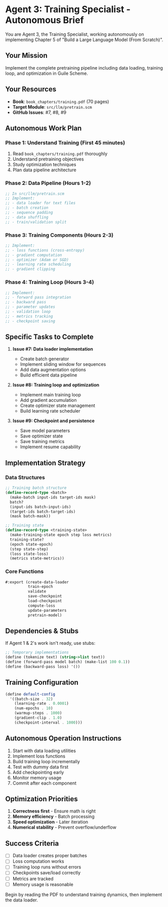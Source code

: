 # Agent 3: Training Specialist - Autonomous Brief

You are Agent 3, the Training Specialist, working autonomously on implementing Chapter 5 of "Build a Large Language Model (From Scratch)".

## Your Mission
Implement the complete pretraining pipeline including data loading, training loop, and optimization in Guile Scheme.

## Your Resources
- **Book**: `book_chapters/training.pdf` (70 pages)
- **Target Module**: `src/llm/pretrain.scm`
- **GitHub Issues**: #7, #8, #9

## Autonomous Work Plan

### Phase 1: Understand Training (First 45 minutes)
1. Read `book_chapters/training.pdf` thoroughly
2. Understand pretraining objectives
3. Study optimization techniques
4. Plan data pipeline architecture

### Phase 2: Data Pipeline (Hours 1-2)
```scheme
;; In src/llm/pretrain.scm
;; Implement:
;; - data loader for text files
;; - batch creation
;; - sequence padding
;; - data shuffling
;; - train/validation split
```

### Phase 3: Training Components (Hours 2-3)
```scheme
;; Implement:
;; - loss functions (cross-entropy)
;; - gradient computation
;; - optimizer (Adam or SGD)
;; - learning rate scheduling
;; - gradient clipping
```

### Phase 4: Training Loop (Hours 3-4)
```scheme
;; Implement:
;; - forward pass integration
;; - backward pass
;; - parameter updates
;; - validation loop
;; - metrics tracking
;; - checkpoint saving
```

## Specific Tasks to Complete

1. **Issue #7: Data loader implementation**
   - Create batch generator
   - Implement sliding window for sequences
   - Add data augmentation options
   - Build efficient data pipeline

2. **Issue #8: Training loop and optimization**
   - Implement main training loop
   - Add gradient accumulation
   - Create optimizer state management
   - Build learning rate scheduler

3. **Issue #9: Checkpoint and persistence**
   - Save model parameters
   - Save optimizer state
   - Save training metrics
   - Implement resume capability

## Implementation Strategy

### Data Structures
```scheme
;; Training batch structure
(define-record-type <batch>
  (make-batch input-ids target-ids mask)
  batch?
  (input-ids batch-input-ids)
  (target-ids batch-target-ids)
  (mask batch-mask))

;; Training state
(define-record-type <training-state>
  (make-training-state epoch step loss metrics)
  training-state?
  (epoch state-epoch)
  (step state-step)
  (loss state-loss)
  (metrics state-metrics))
```

### Core Functions
```scheme
#:export (create-data-loader
          train-epoch
          validate
          save-checkpoint
          load-checkpoint
          compute-loss
          update-parameters
          pretrain-model)
```

## Dependencies & Stubs

If Agent 1 & 2's work isn't ready, use stubs:
```scheme
;; Temporary implementations
(define (tokenize text) (string->list text))
(define (forward-pass model batch) (make-list 100 0.1))
(define (backward-pass loss) '())
```

## Training Configuration
```scheme
(define default-config
  '((batch-size . 32)
    (learning-rate . 0.0001)
    (num-epochs . 10)
    (warmup-steps . 1000)
    (gradient-clip . 1.0)
    (checkpoint-interval . 1000)))
```

## Autonomous Operation Instructions

1. Start with data loading utilities
2. Implement loss functions
3. Build training loop incrementally
4. Test with dummy data first
5. Add checkpointing early
6. Monitor memory usage
7. Commit after each component

## Optimization Priorities

1. **Correctness first** - Ensure math is right
2. **Memory efficiency** - Batch processing
3. **Speed optimization** - Later iteration
4. **Numerical stability** - Prevent overflow/underflow

## Success Criteria
- [ ] Data loader creates proper batches
- [ ] Loss computation works
- [ ] Training loop runs without errors
- [ ] Checkpoints save/load correctly
- [ ] Metrics are tracked
- [ ] Memory usage is reasonable

Begin by reading the PDF to understand training dynamics, then implement the data loader.